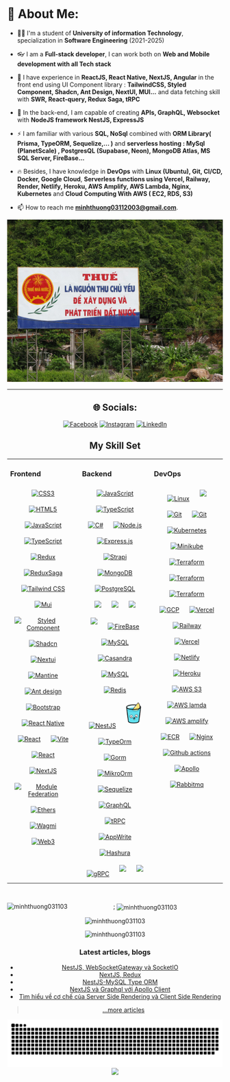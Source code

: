 

# 💫 About Me:

- 👨‍💻 I'm a student of **University of information Technology**, specialization in **Software Engineering** (2021-2025)
  
- 👓  I am a **Full-stack developer**, I can work both on **Web and Mobile development with all Tech stack**
 
- 🌱 I have experience in **ReactJS, React Native, NextJS, Angular** in the front end using UI Component library : **TailwindCSS, Styled Component, Shadcn, Ant Design, NextUI, MUI...** and data fetching skill with **SWR, React-query, Redux Saga, tRPC**
  
- 👀 In the back-end, I am capable of creating **APIs, GraphQL, Websocket** with **NodeJS framework NestJS, ExpressJS** 

- ⚡ I am familiar with various **SQL, NoSql** combined with **ORM Library( Prisma, TypeORM, Sequelize,... )** and **serverless hosting : MySql (PlanetScale) , PostgresQL (Supabase, Neon), MongoDB Atlas, MS SQL Server, FireBase...**

- 🔥 Besides, I have knowledge in **DevOps** with **Linux (Ubuntu), Git, CI/CD, Docker, Google Cloud**, **Serverless functions using Vercel, Railway, Render, Netlify, Heroku, AWS Amplify, AWS Lambda, Nginx, Kubernetes** and **Cloud Computing With AWS ( EC2, RDS, S3)**


- 📫 How to reach me **minhthuong03112003@gmail.com**.




<div align="center">
  

![Thuế là nguồn thu chủ yếu để xây dựng và phát triển đất nước](./Thue_2.JPG)

-----


## 🌐 Socials:
[![Facebook](https://img.shields.io/badge/Facebook-%231877F2.svg?logo=Facebook&logoColor=white
)](https://facebook.com/minhno.minhno.7) [![Instagram](https://img.shields.io/badge/Instagram-%23E4405F.svg?logo=Instagram&logoColor=white)](https://instagram.com/thg_ngn) [![LinkedIn](https://img.shields.io/badge/LinkedIn-%230077B5.svg?logo=linkedin&logoColor=white)](https://linkedin.com/in/nguyen-minh-thuong-uit) 

## My Skill Set  
<table><tr><td valign="top" width="33%">



### Frontend  
<div align="center">  
<a href="https://www.w3schools.com/css/" target="_blank"><img style="margin: 10px" src="https://profilinator.rishav.dev/skills-assets/css3-original-wordmark.svg" alt="CSS3" height="50" /></a>  
<a href="https://en.wikipedia.org/wiki/HTML5" target="_blank"><img style="margin: 10px" src="https://profilinator.rishav.dev/skills-assets/html5-original-wordmark.svg" alt="HTML5" height="50" /></a>  
<a href="https://www.javascript.com/" target="_blank"><img style="margin: 10px" src="https://profilinator.rishav.dev/skills-assets/javascript-original.svg" alt="JavaScript" height="50" /></a>  
<a href="https://www.typescriptlang.org/" target="_blank"><img style="margin: 10px" src="https://profilinator.rishav.dev/skills-assets/typescript-original.svg" alt="TypeScript" height="50" /></a>  
  <a href="https://redux.js.org/" target="_blank"><img style="margin: 10px" src="https://profilinator.rishav.dev/skills-assets/redux-original.svg" alt="Redux" height="50" /></a>  
  <a href="https://redux.js.org/" target="_blank"><img style="margin: 10px" src="https://redux-saga.js.org//img/Redux-Saga-Logo-Portrait.png" alt="ReduxSaga" height="50" /></a>  
 <a href="https://www.tailwindcss.com/" target="_blank"><img style="margin: 10px" src="https://profilinator.rishav.dev/skills-assets/tailwindcss.svg" alt="Tailwind CSS" height="50" /></a>
 <a href="https://styled-components.com/" target="_blank"><img style="margin: 10px" src="https://blog.kakaocdn.net/dn/bJnCEB/btrwJwIaH3z/K0E3JkariSbVpxDywoWw11/img.png" alt="Mui" height="50" /></a>
  <a href="https://v4.mui.com/static/logo.png" target="_blank"><img style="margin: 10px" src="https://v4.mui.com/static/logo.png" alt="Styled Component" height="50" /></a>
  <a href="https://ui.shadcn.com/" target="_blank"><img style="margin: 10px" src="https://avatars.githubusercontent.com/u/139895814?s=280&v=4" alt="Shadcn" height="50" /></a>
    <a href="https://nextui.org/" target="_blank"><img style="margin: 10px" src="https://avatars.githubusercontent.com/u/86160567?s=200&v=4" alt="Nextui" height="50" /></a>
    <a href="https://mantine.dev/" target="_blank"><img style="margin: 10px" src="https://avatars.githubusercontent.com/u/79146003?v=4&s=400" alt="Mantine" height="50" /></a>
  <a href="https://ant.design/" target="_blank"><img style="margin: 10px" src="https://seeklogo.com/images/A/ant-design-logo-EAB6B3D5D9-seeklogo.com.png" alt="Ant design" height="50" /></a>
<a href="https://getbootstrap.com/docs/3.4/javascript/" target="_blank"><img style="margin
: 10px" src="https://profilinator.rishav.dev/skills-assets/bootstrap-plain.svg" alt="Bootstrap" height="50" /></a>  
<a href="https://reactnative.dev/" target="_blank"><img style="margin: 10px" src="https://devtop.io/wp-content/uploads/2022/10/react-native-1.png" alt="React Native" height="50" /></a>  
<a href="https://reactjs.org/" target="_blank"><img style="margin: 10px" src="https://profilinator.rishav.dev/skills-assets/react-original-wordmark.svg" alt="React" height="50" /></a>  
<a href="https://vitejs.dev/" target="_blank"><img style="margin: 10px" src="https://upload.wikimedia.org/wikipedia/commons/thumb/f/f1/Vitejs-logo.svg/1200px-Vitejs-logo.svg.png" alt="Vite" height="50" /></a>  
  <a href="https://tanstack.com/query/v3/" target="_blank"><img style="margin: 10px" src="https://img.stackshare.io/service/25599/default_c6db7125f2c663e452ba211df91b2ced3bb7f0ff.png" alt="React" height="50" /></a>  
  <a href="https://nextjs.org/" target="_blank"><img style="margin: 10px" src="https://profilinator.rishav.dev/skills-assets/nextjs.png" alt="NextJS" height="50" /></a>  
    <a href="https://webpack.js.org/" target="_blank"><img style="margin: 10px" src="https://webpack.js.org/icon-pwa-512x512.934507c816afbcdb.png" alt="Module Federation" height="50" /></a>  
   <a href="https://ethers.org/" target="_blank"><img style="margin: 10px" src="https://moralis.io/wp-content/uploads/2022/12/ethers.js-1024x708.png" alt="Ethers" height="50" /></a>  
     <a href="https://wagmi.sh/" target="_blank"><img style="margin: 10px" src="https://icons.llama.fi/wagmi-sh.jpg" alt="Wagmi" height="50" /></a>  
       <a href="https://thirdweb.com/" target="_blank"><img style="margin: 10px" src="https://yt3.googleusercontent.com/SmD5gHkEKTIZqTrHpiGWodqwnzq9c3nfEW4yf35XIelks_lPq16a-R7UdPlhefgnDPeISSAuiA=s900-c-k-c0x00ffffff-no-rj" alt="Web3" height="50" /></a>  


</div>

</td><td valign="top" width="33%">



### Backend  
<div align="center">  
<a href="https://www.javascript.com/" target="_blank"><img style="margin: 10px" src="https://profilinator.rishav.dev/skills-assets/javascript-original.svg" alt="JavaScript" height="50" /></a>  
<a href="https://www.typescriptlang.org/" target="_blank"><img style="margin: 10px" src="https://profilinator.rishav.dev/skills-assets/typescript-original.svg" alt="TypeScript" height="50" /></a>  
  <a href="https://go.dev" target="_blank"><img style="margin: 10px" src="https://go.dev/blog/go-brand/Go-Logo/PNG/Go-Logo_Blue.png" alt="C#" height="50" /></a>  
<a href="https://nodejs.org/" target="_blank"><img style="margin: 10px" src="https://profilinator.rishav.dev/skills-assets/nodejs-original-wordmark.svg" alt="Node.js" height="50" /></a>  
<a href="https://expressjs.com/" target="_blank"><img style="margin: 10px" src="https://profilinator.rishav.dev/skills-assets/express-original-wordmark.svg" alt="Express.js" height="50" /></a>  
<a href="https://strapi.io/" target="_blank"><img style="margin: 10px" src="https://yt3.googleusercontent.com/WZlGpOFYvbQb_kZOnlmzNBrFuSFoAfmmxlWm2f2ZVUXb0_Tz7DTZu5nHdT78puF7wBOqzonjOg=s900-c-k-c0x00ffffff-no-rj" alt="Strapi" height="50" /></a>  
  <a href="https://www.mongodb.com/" target="_blank"><img style="margin: 10px" src="https://profilinator.rishav.dev/skills-assets/mongodb-original-wordmark.svg" alt="MongoDB" height="50" /></a>  
<a href="https://www.postgresql.org/" target="_blank"><img style="margin: 10px" src="https://profilinator.rishav.dev/skills-assets/postgresql-original-wordmark.svg" alt="PostgreSQL" height="50" /></a> 
<a  href="https://www.microsoft.com/en-us/sql-server/sql-server-downloads" target="_blank"><img  style="margin: 10px" src="https://www.sqlservertutorial.net/wp-content/uploads/sql-server-tutorial.svg" height="50"/></a>
<a  href="https://www.prisma.io/" target="_blank"><img  style="margin: 10px" src="https://cdn.icon-icons.com/icons2/3914/PNG/512/prisma_logo_icon_248778.png" height="50"/></a>
 <a  href="https://supabase.com/" target="_blank"><img  style="margin: 10px" src="https://d2eip9sf3oo6c2.cloudfront.net/tags/images/000/001/299/square_480/supabase-logo-icon_1.png" height="50"/></a>
   <a  href="https://neon.tech/" target="_blank"><img  style="margin: 10px" src="https://neon.tech/favicon/favicon.png" height="50"/></a>
<a href="https://nextjs.org/" target="_blank"><img style="margin: 10px" src="https://www.gstatic.com/devrel-devsite/prod/vca930ea4481fa25f3cdb030ae8a063116e499d7117ac90e4ee9a28c6c1a44870/firebase/images/touchicon-180.png" alt="FireBase" height="50" /></a>  
  <a href="https://www.mysql.com/" target="_blank"><img style="margin: 10px" src="https://profilinator.rishav.dev/skills-assets/mysql-original-wordmark.svg" alt="MySQL" height="50" /></a>  
    <a href="https://cassandra.apache.org/_/index.html" target="_blank"><img style="margin: 10px" src="https://upload.wikimedia.org/wikipedia/commons/thumb/5/5e/Cassandra_logo.svg/1200px-Cassandra_logo.svg.png" alt="Casandra" height="50" /></a>  
   <a href="https://www.planetscale.com/" target="_blank"><img style="margin: 10px" src="https://images.crunchbase.com/image/upload/c_lpad,f_auto,q_auto:eco,dpr_1/iidhf24ewhnqtjgrrfbp" alt="MySQL" height="50" /></a>  
 <a href="https://redis.io/" target="_blank"><img style="margin: 10px" src="https://profilinator.rishav.dev/skills-assets/redis-original-wordmark.svg" alt="Redis" height="50" /></a>  
<a href="https://nestjs.com/" target="_blank"><img style="margin: 10px" src="https://profilinator.rishav.dev/skills-assets/nestjs.svg" alt="NestJS" height="50" /></a>  
  <a href="https://gin-gonic.com/" target="_blank"><img style="margin: 10px" src="https://raw.githubusercontent.com/gin-gonic/logo/master/color.png" alt="Gin" height="50" /></a>  
 <a href="https://typeorm.io/" target="_blank"><img style="margin: 10px" src="https://avatars.githubusercontent.com/u/20165699?s=200&v=4" alt="TypeOrm" height="50" /></a>
   <a href="https://gorm.io" target="_blank"><img style="margin: 10px" src="https://avatars.githubusercontent.com/u/15127678?v=4" alt="Gorm" height="50" /></a>
   <a href="https://mikro-orm.io/" target="_blank"><img style="margin: 10px" src="https://avatars.githubusercontent.com/u/54766168?s=200&v=4" alt="MikroOrm" height="50" /></a>
   <a href="https://sequelize.org/" target="_blank"><img style="margin: 10px" src="https://google.github.io/sqlcommenter/images/sequelize-logo.png" alt="Sequelize" height="50" /></a>
  <a href="https://graphql.org/" target="_blank"><img style="margin: 10px" src="https://profilinator.rishav.dev/skills-assets/graphql.png" alt="GraphQL" height="50" /></a>  
    <a href="https://trpc.io" target="_blank"><img style="margin: 10px" src="https://trpc.io/img/logo.svg" alt="tRPC" height="50" /></a>  
      <a href="https://appwrite.io/" target="_blank"><img style="margin: 10px" src="https://seekvectors.com/storage/images/Appwrite-logo.svg" alt="AppWrite" height="50" /></a>  
    <a href="https://trpc.io" target="_blank"><img style="margin: 10px" src="https://i.pinimg.com/originals/b6/3d/38/b63d38cfe09277c60105d8fffb7390da.png" alt="Hashura" height="50" /></a>  
      <a href="https://grpc.io/" target="_blank"><img style="margin: 10px" src="https://grpc.io/img/logos/grpc-icon-color.png" alt="gRPC" height="50" /></a>  
  <a  href="https://socket.io" target="_blank"><img  style="margin: 10px" src="https://upload.wikimedia.org/wikipedia/commons/thumb/9/96/Socket-io.svg/1200px-Socket-io.svg.png" height="50"/></a>
   <a  href="https://soliditylang.org/" target="_blank"><img  style="margin: 10px" src="https://docs.soliditylang.org/tr/latest/_static/logo.svg" height="50"/></a>

</div>

</td><td valign="top" width="33%">



### DevOps  
<div align="center">  
<a href="https://www.linux.org/" target="_blank"><img style="margin: 10px" src="https://profilinator.rishav.dev/skills-assets/linux-original.svg" alt="Linux" height="50" /></a>  
<a href="https://ubuntu.com/" target="_blank"><img style="margin: 10px" src="https://seeklogo.com/images/U/ubuntu-logo-A5C173CA34-seeklogo.com.png" height="50" /></a>  
<a href="https://github.com/" target="_blank"><img style="margin: 10px" src="https://profilinator.rishav.dev/skills-assets/git-scm-icon.svg" alt="Git" height="50" /></a>  
  <a href="https://www.docker.com/" target="_blank"><img style="margin: 10px" src="https://1000logos.net/wp-content/uploads/2021/11/Docker-Logo-2013.png" alt="Git" height="50" /></a>  
    <a href="https://www.kubernetes.io" target="_blank"><img style="margin: 10px" src="https://kb.pavietnam.vn/wp-content/uploads/2021/08/k8s-logo.png" alt="Kubernetes" height="50" /></a>  
    <a href="https://minikube.sigs.k8s.io" target="_blank"><img style="margin: 10px" src="https://assets-global.website-files.com/64196dbe03e13c204de1b1c8/64773f546a9ff7246f6a73f0_80-image-2.png" alt="Minikube" height="50" /></a>
      <a href="https://www.terraform.io/" target="_blank"><img style="margin: 10px" src="https://www.aviator.co/blog/wp-content/uploads/2023/01/terraform.png" alt="Terraform" height="50" /></a>  
        <a href="https://prometheus.io/" target="_blank"><img style="margin: 10px" src="https://upload.wikimedia.org/wikipedia/commons/thumb/3/38/Prometheus_software_logo.svg/2066px-Prometheus_software_logo.svg.png" alt="Terraform" height="50" /></a>  
          <a href="https://grafana.com" target="_blank"><img style="margin: 10px" src="https://upload.wikimedia.org/wikipedia/commons/thumb/3/3b/Grafana_icon.svg/1969px-Grafana_icon.svg.png" alt="Terraform" height="50" /></a>  
<a href="https://cloud.google.com/" target="_blank"><img style="margin: 10px" src="https://profilinator.rishav.dev/skills-assets/google_cloud-icon.svg" alt="GCP" height="50" /></a>  
 <a href="https://render.com/" target="_blank"><img style="margin: 10px" src="https://avatars.githubusercontent.com/u/42682871?s=200&v=4" alt="Vercel" height="50" /></a>  
  <a href="https://railway.app/" target="_blank"><img style="margin: 10px" src="https://railway.app/brand/logo-dark.svg" alt="Railway" height="50" /></a>  
  <a href="https://vercel.com/" target="_blank"><img style="margin: 10px" src="https://assets.vercel.com/image/upload/front/favicon/vercel/180x180.png" alt="Vercel" height="50" /></a>  
  <a href="https://www.netlify.com/" target="_blank"><img style="margin: 10px" src="https://jeancochrane.com/static/images/blog/netlify-identity-dealbreakers/netlify-logo.png" alt="Netlify" height="50" /></a> 
   <a href="https://www.heroku.com/" target="_blank"><img style="margin: 10px" src="https://www.geekandjob.com/uploads/wiki/96fadc4f6ccca848d64e16e77c017f7f74e11d44.png" alt="Heroku" height="50" /></a>  
  <a href="https://aws.amazon.com/vi/s3/" target="_blank"><img style="margin: 10px" src="https://hiepsharing.com/wp-content/uploads/2023/04/Amazon-S3.png" alt="AWS S3" height="50" /></a>  
 <a href="https://aws.amazon.com/vi/lambda/" target="_blank"><img style="margin: 10px" src="https://repository-images.githubusercontent.com/43451191/62449f80-e428-11e9-9244-b860f70d9fc5" alt="AWS lamda" height="50" /></a>  
  <a href="https://aws.amazon.com/vi/amplify/" target="_blank"><img style="margin: 10px" src="https://i.pinimg.com/originals/d8/c2/54/d8c254c31cccdf1599972e87edcbd276.png" alt="AWS amplify" height="50" /></a> 
    <a href="https://aws.amazon.com/vi/ecr/" target="_blank"><img style="margin: 10px" src="https://miro.medium.com/v2/resize:fit:271/1*u7N4KAoe4tDMzs0GEdN1FA.png" alt="ECR" height="50" /></a> 
   <a href="https://nginx.org/en/" target="_blank"><img style="margin: 10px" src="https://assets.cstatic.io/img/tech/nginx-3.png" alt="Nginx" height="50" /></a>  
     <a href="https://github.com/actions" target="_blank"><img style="margin: 10px" src="https://avatars.githubusercontent.com/u/44036562?s=280&v=4" alt="Github actions" height="50" /></a>  
 <a href="https://www.apollographql.com/docs/react/" target="_blank"><img style="margin: 10px" src="https://static-00.iconduck.com/assets.00/apollo-icon-512x512-xs5t5onq.png" alt="Apollo" height="50" /></a>  
 <a href="https://www.rabbitmq.com/" target="_blank"><img style="margin: 10px" src="https://herve.beraud.io/images/blog/rabbitmq.png" alt="Rabbitmq" height="50" /></a>  

</div>


</td></tr></table>  

<br/>  


<p><img align="left" src="https://github-readme-stats.vercel.app/api/top-langs/?username=minhthuong031103&&langs_count=10&show_icons=true&theme=onedark&hide=html&layout=compact" alt="minhthuong031103" /></p>

<p>;
  <img align="center" src="https://github-readme-stats-rongronggg9.vercel.app/api?username=minhthuong031103&theme=one_dark_pro&show_icons=true" alt="minhthuong031103" />
</p>

<p><img align="center" src="https://streak-stats.demolab.com/?user=minhthuong031103&theme=onedark&" alt="minhthuong031103" /></p>
<p><img src="https://github-readme-activity-graph.vercel.app/graph?username=minhthuong031103&bg_color=0d1117&color=9e4c98&line=2f81f7&point=403d3d&area=true&hide_border=true" alt="minhthuong031103" /></p>

### Latest articles, blogs 

<!-- BLOG-POST-LIST:START -->
- [NestJS, WebSocketGateway và SocketIO](https://minhthuong-portfolio.vercel.app/blogs/16)
- [NextJS, Redux](https://minhthuong-portfolio.vercel.app/blogs/13)
- [NestJS-MySQL Type ORM](https://minhthuong-portfolio.vercel.app/blogs/15)
- [NextJS và Graphql với Apollo Client](https://minhthuong-portfolio.vercel.app/blogs/14)
- [Tìm hiểu về cơ chế của Server Side Rendering và Client Side Rendering](https://minhthuong-portfolio.vercel.app/blogs/3)
<!-- BLOG-POST-LIST:END -->

> [...more articles](https://minhthuong-portfolio.vercel.app/blogs)
> 
<picture>
  <source media="(prefers-color-scheme: dark)" srcset="https://raw.githubusercontent.com/minhthuong031103/minhthuong031103/output/github-contribution-grid-snake-dark.svg">
  <source media="(prefers-color-scheme: light)" srcset="https://raw.githubusercontent.com/minhthuong031103/minhthuong031103/output/github-contribution-grid-snake.svg">
  <img alt="github contribution grid snake animation" src="https://raw.githubusercontent.com/minhthuong031103/minhthuong031103/output/github-contribution-grid-snake.svg">
</picture>
<div align="center">  
<img src="https://spotify-github-profile.vercel.app/api/view?uid=31tgul2h5zzk35xnmibcn3cgv3u4&cover_image=true&theme=default&show_offline=false&background_color=121212&interchange=true&bar_color=53b14f&bar_color_cover=false"/>
</div>
